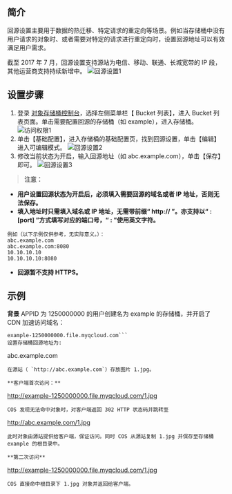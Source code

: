 ## 简介
回源设置主要用于数据的热迁移、特定请求的重定向等场景。例如当存储桶中没有用户请求的对象时、或者需要对特定的请求进行重定向时，设置回源地址可以有效满足用户需求。

截至 2017 年 7 月，回源设置支持源站为电信、移动、联通、长城宽带的 IP 段，其他运营商支持持续新增中。
![回源设置1](https://mc.qcloudimg.com/static/img/c6e4e6281c47210b8dd97ba3a2a7cb9f/image.png)
## 设置步骤
1. 登录 [对象存储桶控制台](http://console.tce.fsphere.cn/cos4/index)，选择左侧菜单栏【 Bucket 列表】，进入 Bucket 列表页面。单击需要配置回源的存储桶（如 example），进入存储桶。
![访问权限1](https://mc.qcloudimg.com/static/img/b51d5a77d53c3416324ea3eb283c788c/image.png)
2. 单击【基础配置】，进入存储桶的基础配置页，找到回源设置，单击【编辑】进入可编辑模式。
![回源设置2](https://mc.qcloudimg.com/static/img/5cd4e9d94d871eb4b58714c0d993fe52/image.png)
3. 修改当前状态为开启，输入回源地址（如 abc.example.com），单击【保存】即可。
![回源设置3](https://mc.qcloudimg.com/static/img/31950daad98cbfc7dbbbedf4673ac221/image.png)

> **注意：**
- **用户设置回源状态为开启后，必须填入需要回源的域名或者 IP 地址，否则无法保存。**
-  **填入地址时只需填入域名或 IP 地址，无需带前缀“ http:// ”。亦支持以“ :[port] ”方式填写对应的端口号，“ : ”使用英文字符。**
```
例如（以下示例仅供参考，无实际意义。）：
abc.example.com
abc.example.com:8080
10.10.10.10
10.10.10.10:8080
```
- **回源暂不支持 HTTPS。**

## 示例
**背景**
APPID 为 1250000000 的用户创建名为 example 的存储桶，并开启了 CDN 加速访问域名：
```
example-1250000000.file.myqcloud.com```
设置存储桶回源地址为:
```
abc.example.com
```
在源站（ `http://abc.example.com`）存放图片 1.jpg。

**客户端首次访问：**
```
http://example-1250000000.file.myqcloud.com/1.jpg
``` 
COS 发现无法命中对象时，对客户端返回 302 HTTP 状态码并跳转至 
```
http://abc.example.com/1.jpg
``` 
此时对象由源站提供给客户端，保证访问。同时 COS 从源站复制 1.jpg 并保存至存储桶 example 的根目录中。

**第二次访问**
```
http://example-1250000000.file.myqcloud.com/1.jpg
``` 
COS 直接命中根目录下 1.jpg 对象并返回给客户端。
